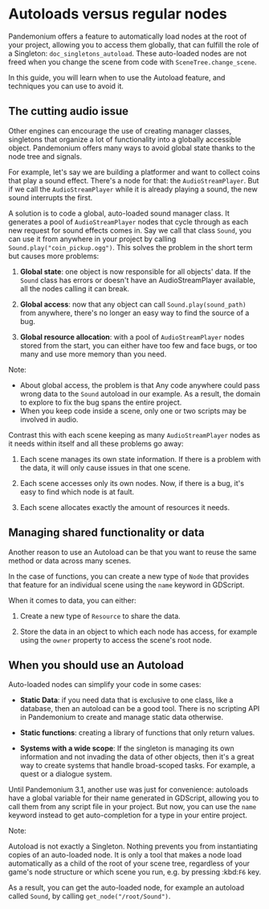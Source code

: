 
# Autoloads versus regular nodes

Pandemonium offers a feature to automatically load nodes at the root of your project,
allowing you to access them globally, that can fulfill the role of a Singleton:
`doc_singletons_autoload`. These auto-loaded nodes are not freed when you
change the scene from code with `SceneTree.change_scene`.

In this guide, you will learn when to use the Autoload feature, and techniques
you can use to avoid it.

## The cutting audio issue

Other engines can encourage the use of creating manager classes, singletons that
organize a lot of functionality into a globally accessible object. Pandemonium offers
many ways to avoid global state thanks to the node tree and signals.

For example, let's say we are building a platformer and want to collect coins
that play a sound effect. There's a node for that: the `AudioStreamPlayer`.
But if we call the `AudioStreamPlayer` while it is
already playing a sound, the new sound interrupts the first.

A solution is to code a global, auto-loaded sound manager class. It generates a
pool of `AudioStreamPlayer` nodes that cycle through as each new request for
sound effects comes in. Say we call that class `Sound`, you can use it from
anywhere in your project by calling `Sound.play("coin_pickup.ogg")`. This
solves the problem in the short term but causes more problems:

1. **Global state**: one object is now responsible for all objects' data. If the
   `Sound` class has errors or doesn't have an AudioStreamPlayer available,
   all the nodes calling it can break.

2. **Global access**: now that any object can call `Sound.play(sound_path)`
   from anywhere, there's no longer an easy way to find the source of a bug.

3. **Global resource allocation**: with a pool of `AudioStreamPlayer` nodes
   stored from the start, you can either have too few and face bugs, or too many
   and use more memory than you need.

Note:

- About global access, the problem is that Any code anywhere could pass wrong
  data to the `Sound` autoload in our example. As a result, the domain to
  explore to fix the bug spans the entire project.
- When you keep code inside a scene, only one or two scripts may be
  involved in audio.

Contrast this with each scene keeping as many `AudioStreamPlayer` nodes as it
needs within itself and all these problems go away:

1. Each scene manages its own state information. If there is a problem with the
   data, it will only cause issues in that one scene.

2. Each scene accesses only its own nodes. Now, if there is
   a bug, it's easy to find which node is at fault.

3. Each scene allocates exactly the amount of resources it needs.

## Managing shared functionality or data

Another reason to use an Autoload can be that you want to reuse the same method
or data across many scenes.

In the case of functions, you can create a new type of `Node` that provides
that feature for an individual scene using the `name` keyword in GDScript.

When it comes to data, you can either:

1. Create a new type of `Resource` to share the data.

2. Store the data in an object to which each node has access, for example using
   the `owner` property to access the scene's root node.

## When you should use an Autoload

Auto-loaded nodes can simplify your code in some cases:

- **Static Data**: if you need data that is exclusive to one class, like a
  database, then an autoload can be a good tool. There is no scripting API in
  Pandemonium to create and manage static data otherwise.

- **Static functions**: creating a library of functions that only return values.

- **Systems with a wide scope**: If the singleton is managing its own
  information and not invading the data of other objects, then it's a great way to
  create systems that handle broad-scoped tasks. For example, a quest or a
  dialogue system.

Until Pandemonium 3.1, another use was just for convenience: autoloads have a global
variable for their name generated in GDScript, allowing you to call them from
any script file in your project. But now, you can use the `name` keyword
instead to get auto-completion for a type in your entire project.

Note:

Autoload is not exactly a Singleton. Nothing prevents you from instantiating
copies of an auto-loaded node. It is only a tool that makes a node load
automatically as a child of the root of your scene tree, regardless of your
game's node structure or which scene you run, e.g. by pressing :kbd:`F6` key.

As a result, you can get the auto-loaded node, for example an autoload called
`Sound`, by calling `get_node("/root/Sound")`.

